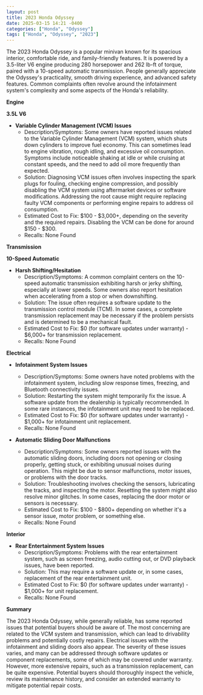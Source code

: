 ```yaml
---
layout: post
title: 2023 Honda Odyssey
date: 2025-03-15 14:21 -0400
categories: ["Honda", "Odyssey"]
tags: ["Honda", "Odyssey", "2023"]
---
```

The 2023 Honda Odyssey is a popular minivan known for its spacious interior, comfortable ride, and family-friendly features. It is powered by a 3.5-liter V6 engine producing 280 horsepower and 262 lb-ft of torque, paired with a 10-speed automatic transmission. People generally appreciate the Odyssey's practicality, smooth driving experience, and advanced safety features. Common complaints often revolve around the infotainment system's complexity and some aspects of the Honda's reliability.

**Engine**

**3.5L V6**

*   **Variable Cylinder Management (VCM) Issues**
    *   Description/Symptoms: Some owners have reported issues related to the Variable Cylinder Management (VCM) system, which shuts down cylinders to improve fuel economy. This can sometimes lead to engine vibration, rough idling, and excessive oil consumption. Symptoms include noticeable shaking at idle or while cruising at constant speeds, and the need to add oil more frequently than expected.
    *   Solution: Diagnosing VCM issues often involves inspecting the spark plugs for fouling, checking engine compression, and possibly disabling the VCM system using aftermarket devices or software modifications. Addressing the root cause might require replacing faulty VCM components or performing engine repairs to address oil consumption.
    *   Estimated Cost to Fix: $100 - $3,000+, depending on the severity and the required repairs. Disabling the VCM can be done for around $150 - $300.
    *   Recalls: None Found

**Transmission**

**10-Speed Automatic**

*   **Harsh Shifting/Hesitation**
    *   Description/Symptoms: A common complaint centers on the 10-speed automatic transmission exhibiting harsh or jerky shifting, especially at lower speeds. Some owners also report hesitation when accelerating from a stop or when downshifting.
    *   Solution: The issue often requires a software update to the transmission control module (TCM). In some cases, a complete transmission replacement may be necessary if the problem persists and is determined to be a mechanical fault.
    *   Estimated Cost to Fix: $0 (for software updates under warranty) - $6,000+ for transmission replacement.
    *   Recalls: None Found

**Electrical**

*   **Infotainment System Issues**
    *   Description/Symptoms: Some owners have noted problems with the infotainment system, including slow response times, freezing, and Bluetooth connectivity issues.
    *   Solution: Restarting the system might temporarily fix the issue. A software update from the dealership is typically recommended. In some rare instances, the infotainment unit may need to be replaced.
    *   Estimated Cost to Fix: $0 (for software updates under warranty) - $1,000+ for infotainment unit replacement.
    *   Recalls: None Found

*   **Automatic Sliding Door Malfunctions**
    *   Description/Symptoms: Some owners reported issues with the automatic sliding doors, including doors not opening or closing properly, getting stuck, or exhibiting unusual noises during operation. This might be due to sensor malfunctions, motor issues, or problems with the door tracks.
    *   Solution: Troubleshooting involves checking the sensors, lubricating the tracks, and inspecting the motor. Resetting the system might also resolve minor glitches. In some cases, replacing the door motor or sensors is necessary.
    *   Estimated Cost to Fix: $100 - $800+ depending on whether it's a sensor issue, motor problem, or something else.
    *   Recalls: None Found

**Interior**

*   **Rear Entertainment System Issues**
    *   Description/Symptoms: Problems with the rear entertainment system, such as screen freezing, audio cutting out, or DVD playback issues, have been reported.
    *   Solution: This may require a software update or, in some cases, replacement of the rear entertainment unit.
    *   Estimated Cost to Fix: $0 (for software updates under warranty) - $1,000+ for unit replacement.
    *   Recalls: None Found

**Summary**

The 2023 Honda Odyssey, while generally reliable, has some reported issues that potential buyers should be aware of. The most concerning are related to the VCM system and transmission, which can lead to drivability problems and potentially costly repairs. Electrical issues with the infotainment and sliding doors also appear. The severity of these issues varies, and many can be addressed through software updates or component replacements, some of which may be covered under warranty. However, more extensive repairs, such as a transmission replacement, can be quite expensive. Potential buyers should thoroughly inspect the vehicle, review its maintenance history, and consider an extended warranty to mitigate potential repair costs.

